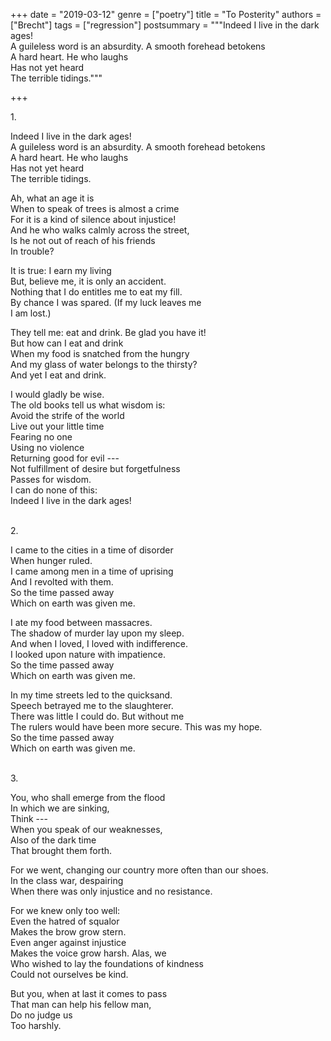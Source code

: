 +++
date = "2019-03-12"
genre = ["poetry"]
title = "To Posterity"
authors = ["Brecht"]
tags = ["regression"]
postsummary = """Indeed I live in the dark ages!  
A guileless word is an absurdity. A smooth forehead betokens  
A hard heart. He who laughs  
Has not yet heard  
The terrible tidings."""

+++


1\.

Indeed I live in the dark ages!\
A guileless word is an absurdity. A smooth forehead betokens\
A hard heart. He who laughs\
Has not yet heard\
The terrible tidings.

Ah, what an age it is\
When to speak of trees is almost a crime\
For it is a kind of silence about injustice!\
And he who walks calmly across the street,\
Is he not out of reach of his friends\
In trouble?

It is true: I earn my living\
But, believe me, it is only an accident.\
Nothing that I do entitles me to eat my fill.\
By chance I was spared. (If my luck leaves me\
I am lost.)

They tell me: eat and drink. Be glad you have it!\
But how can I eat and drink\
When my food is snatched from the hungry\
And my glass of water belongs to the thirsty?\
And yet I eat and drink.

I would gladly be wise.\
The old books tell us what wisdom is:\
Avoid the strife of the world\
Live out your little time\
Fearing no one\
Using no violence\
Returning good for evil ---\
Not fulfillment of desire but forgetfulness\
Passes for wisdom.\
I can do none of this:\
Indeed I live in the dark ages!\
&nbsp;

2\.

I came to the cities in a time of disorder\
When hunger ruled.\
I came among men in a time of uprising\
And I revolted with them.\
So the time passed away\
Which on earth was given me.

I ate my food between massacres.\
The shadow of murder lay upon my sleep.\
And when I loved, I loved with indifference.\
I looked upon nature with impatience.\
So the time passed away\
Which on earth was given me.

In my time streets led to the quicksand.\
Speech betrayed me to the slaughterer.\
There was little I could do. But without me\
The rulers would have been more secure. This was my hope.\
So the time passed away\
Which on earth was given me.\
&nbsp;

3\.

You, who shall emerge from the flood\
In which we are sinking,\
Think ---\
When you speak of our weaknesses,\
Also of the dark time\
That brought them forth.

For we went, changing our country more often than our shoes.\
In the class war, despairing\
When there was only injustice and no resistance.

For we knew only too well:\
Even the hatred of squalor\
Makes the brow grow stern.\
Even anger against injustice\
Makes the voice grow harsh. Alas, we\
Who wished to lay the foundations of kindness\
Could not ourselves be kind.

But you, when at last it comes to pass\
That man can help his fellow man,\
Do no judge us\
Too harshly.
